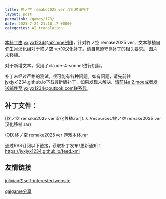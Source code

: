 ```yaml
---
title: 終ノ空 remake2025 ver 汉化移植补丁
layout: post
permalink: /games/173/
date: 2025-7-24 21:10:17 +0800
categories: AI translation
---
```

本补丁由jyxjyx1234@ai2.moe制作，针对終ノ空 remake2025 ver，文本移植自弥生月汉化组对于終ノ空 ver的汉化补丁。请自觉遵守原补丁的相关要求。
图片未移植。

对于新增文本，采用了claude-4-sonnet进行机翻。

补丁未经过严格的测试，很可能有各种问题。如有问题，请先前往jyxjyx1234.github.io下载最新版补丁，如果发现未解决，请前往ai2.moe或者发送邮件至jyxjyx1234@outlook.com联系我。

## 补丁文件：

[終ノ空 remake2025 ver 汉化移植.rar](../../resources/終ノ空 remake2025 ver 汉化移植.rar)

[(OD)終ノ空 remake2025 ver 游戏本体.rar](https://1drv.ms/u/c/3a6d0d847abce13c/EZyIlm4iHxBJpFsXpe3yR9UB2qy1Rt79_IK_cQ1k_9HKUw?e=NgfLLo)

通过RSS订阅以下链接，获取补丁发布/更新通知：https://jyxjyx1234.github.io/feed.xml

## 友情链接

[julixianのself-interested website](https://julixian-siw.worldsystem.top/)

[galgame分享](https://t.me/galgpt)
